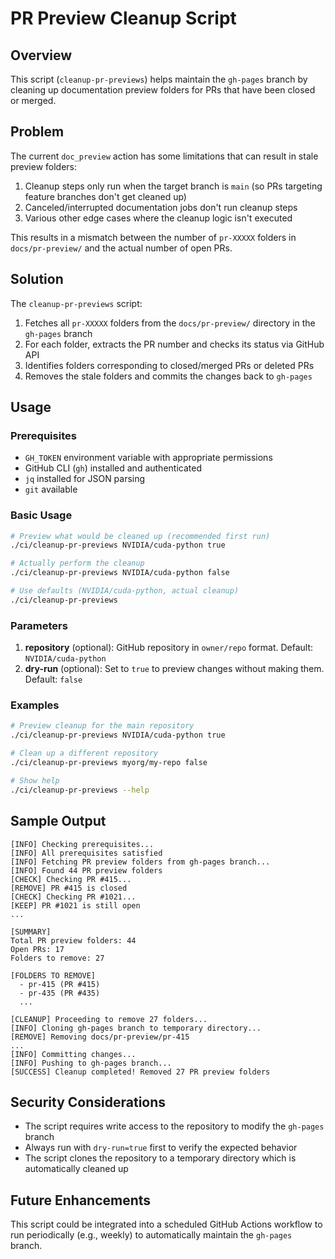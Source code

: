 # PR Preview Cleanup Script

## Overview

This script (`cleanup-pr-previews`) helps maintain the `gh-pages` branch by cleaning up documentation preview folders for PRs that have been closed or merged. 

## Problem

The current `doc_preview` action has some limitations that can result in stale preview folders:

1. Cleanup steps only run when the target branch is `main` (so PRs targeting feature branches don't get cleaned up)
2. Canceled/interrupted documentation jobs don't run cleanup steps
3. Various other edge cases where the cleanup logic isn't executed

This results in a mismatch between the number of `pr-XXXXX` folders in `docs/pr-preview/` and the actual number of open PRs.

## Solution

The `cleanup-pr-previews` script:

1. Fetches all `pr-XXXXX` folders from the `docs/pr-preview/` directory in the `gh-pages` branch
2. For each folder, extracts the PR number and checks its status via GitHub API
3. Identifies folders corresponding to closed/merged PRs or deleted PRs
4. Removes the stale folders and commits the changes back to `gh-pages`

## Usage

### Prerequisites

- `GH_TOKEN` environment variable with appropriate permissions
- GitHub CLI (`gh`) installed and authenticated
- `jq` installed for JSON parsing
- `git` available

### Basic Usage

```bash
# Preview what would be cleaned up (recommended first run)
./ci/cleanup-pr-previews NVIDIA/cuda-python true

# Actually perform the cleanup
./ci/cleanup-pr-previews NVIDIA/cuda-python false

# Use defaults (NVIDIA/cuda-python, actual cleanup)
./ci/cleanup-pr-previews
```

### Parameters

1. **repository** (optional): GitHub repository in `owner/repo` format. Default: `NVIDIA/cuda-python`
2. **dry-run** (optional): Set to `true` to preview changes without making them. Default: `false`

### Examples

```bash
# Preview cleanup for the main repository
./ci/cleanup-pr-previews NVIDIA/cuda-python true

# Clean up a different repository
./ci/cleanup-pr-previews myorg/my-repo false

# Show help
./ci/cleanup-pr-previews --help
```

## Sample Output

```
[INFO] Checking prerequisites...
[INFO] All prerequisites satisfied
[INFO] Fetching PR preview folders from gh-pages branch...
[INFO] Found 44 PR preview folders
[CHECK] Checking PR #415...
[REMOVE] PR #415 is closed
[CHECK] Checking PR #1021...
[KEEP] PR #1021 is still open
...

[SUMMARY]
Total PR preview folders: 44
Open PRs: 17
Folders to remove: 27

[FOLDERS TO REMOVE]
  - pr-415 (PR #415)
  - pr-435 (PR #435)
  ...

[CLEANUP] Proceeding to remove 27 folders...
[INFO] Cloning gh-pages branch to temporary directory...
[REMOVE] Removing docs/pr-preview/pr-415
...
[INFO] Committing changes...
[INFO] Pushing to gh-pages branch...
[SUCCESS] Cleanup completed! Removed 27 PR preview folders
```

## Security Considerations

- The script requires write access to the repository to modify the `gh-pages` branch
- Always run with `dry-run=true` first to verify the expected behavior
- The script clones the repository to a temporary directory which is automatically cleaned up

## Future Enhancements

This script could be integrated into a scheduled GitHub Actions workflow to run periodically (e.g., weekly) to automatically maintain the `gh-pages` branch.